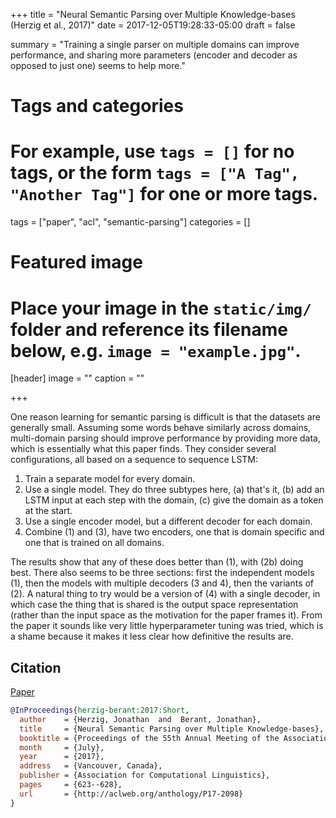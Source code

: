 +++
title = "Neural Semantic Parsing over Multiple Knowledge-bases (Herzig et al., 2017)"
date = 2017-12-05T19:28:33-05:00
draft = false

summary = "Training a single parser on multiple domains can improve performance, and sharing more parameters (encoder and decoder as opposed to just one) seems to help more."

# Tags and categories
# For example, use `tags = []` for no tags, or the form `tags = ["A Tag", "Another Tag"]` for one or more tags.
tags = ["paper", "acl", "semantic-parsing"]
categories = []

# Featured image
# Place your image in the `static/img/` folder and reference its filename below, e.g. `image = "example.jpg"`.
[header]
image = ""
caption = ""

+++

One reason learning for semantic parsing is difficult is that the datasets are generally small.
Assuming some words behave similarly across domains, multi-domain parsing should improve performance by providing more data, which is essentially what this paper finds.
They consider several configurations, all based on a sequence to sequence LSTM:

1. Train a separate model for every domain.
2. Use a single model. They do three subtypes here, (a) that's it, (b) add an LSTM input at each step with the domain, (c) give the domain as a token at the start.
3. Use a single encoder model, but a different decoder for each domain.
4. Combine (1) and (3), have two encoders, one that is domain specific and one that is trained on all domains.

The results show that any of these does better than (1), with (2b) doing best.
There also seems to be three sections: first the independent models (1), then the models with multiple decoders (3 and 4), then the variants of (2).
A natural thing to try would be a version of (4) with a single decoder, in which case the thing that is shared is the output space representation (rather than the input space as the motivation for the paper frames it).
From the paper it sounds like very little hyperparameter tuning was tried, which is a shame because it makes it less clear how definitive the results are.

## Citation

[Paper](http://aclweb.org/anthology/P17-2098)

```bibtex
@InProceedings{herzig-berant:2017:Short,
  author    = {Herzig, Jonathan  and  Berant, Jonathan},
  title     = {Neural Semantic Parsing over Multiple Knowledge-bases},
  booktitle = {Proceedings of the 55th Annual Meeting of the Association for Computational Linguistics (Volume 2: Short Papers)},
  month     = {July},
  year      = {2017},
  address   = {Vancouver, Canada},
  publisher = {Association for Computational Linguistics},
  pages     = {623--628},
  url       = {http://aclweb.org/anthology/P17-2098}
}
```
